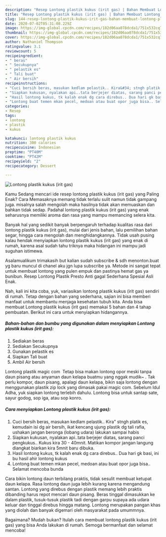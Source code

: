 ```yaml
---
description: "Resep Lontong plastik kukus (irit gas) | Bahan Membuat Lontong plastik kukus (irit gas) Yang Sempurna"
title: "Resep Lontong plastik kukus (irit gas) | Bahan Membuat Lontong plastik kukus (irit gas) Yang Sempurna"
slug: 144-resep-lontong-plastik-kukus-irit-gas-bahan-membuat-lontong-plastik-kukus-irit-gas-yang-sempurna
date: 2020-07-02T05:31:08.229Z
image: https://img-global.cpcdn.com/recipes/182d06aa078dcda1/751x532cq70/lontong-plastik-kukus-irit-gas-foto-resep-utama.jpg
thumbnail: https://img-global.cpcdn.com/recipes/182d06aa078dcda1/751x532cq70/lontong-plastik-kukus-irit-gas-foto-resep-utama.jpg
cover: https://img-global.cpcdn.com/recipes/182d06aa078dcda1/751x532cq70/lontong-plastik-kukus-irit-gas-foto-resep-utama.jpg
author: Nathaniel Thompson
ratingvalue: 3.1
reviewcount: 5
recipeingredient:
- " beras"
- " Secukupnya"
- " pelastik es"
- " Tali buat"
- " Air bersih"
recipeinstructions:
- "Cuci bersih beras, masukan kedlam pelastik.. Kira&#34; stngh platik es, kemudain isi dg air bersih, ikat kencang ujung plastik dg tali rafia, ushakan jangan beronga (lobang udara) lakukan sampai habis"
- "Siapkan kukusan, nyalakan api..tata berjejer diatas, sarang panci pengkukus.. Kukus kira 30 - 40mnit. Matikan kompor jangan langung diangkat biarkan kira 5mnit baru dibuka."
- "Hasil lontong kukus, tk kalah enak dg cara direbus.. Dua hari gk basi, ini bu hasil ahir lontong kukus"
- "Lontong buat temen mkan pecel, medoan atau buat opor juga bisa.. Selamat mencoba bunda"
categories:
- Resep
tags:
- lontong
- plastik
- kukus

katakunci: lontong plastik kukus 
nutrition: 300 calories
recipecuisine: Indonesian
preptime: "PT40M"
cooktime: "PT42M"
recipeyield: "2"
recipecategory: Dessert

---
```



![Lontong plastik kukus (irit gas)](https://img-global.cpcdn.com/recipes/182d06aa078dcda1/751x532cq70/lontong-plastik-kukus-irit-gas-foto-resep-utama.jpg)

Kamu Sedang mencari ide resep lontong plastik kukus (irit gas) yang Paling Enak? Cara Memasaknya memang tidak terlalu sulit namun tidak gampang juga. misalnya salah mengolah maka hasilnya tidak akan memuaskan dan bahkan tidak sedap. Padahal lontong plastik kukus (irit gas) yang enak seharusnya memiliki aroma dan rasa yang mampu memancing selera kita.

Banyak hal yang sedikit banyak berpengaruh terhadap kualitas rasa dari lontong plastik kukus (irit gas), mulai dari jenis bahan, lalu pemilihan bahan segar, hingga cara mengolah dan menghidangkannya. Tidak usah pusing kalau hendak menyiapkan lontong plastik kukus (irit gas) yang enak di rumah, karena asal sudah tahu triknya maka hidangan ini mampu jadi suguhan istimewa.

Asalamualikum trimakasih but kalian sudah subscribe &amp; sdh menonton.buat yg baru muncul di chanel aku jgn lupa subscribe ya. Metode ini sangat tepat untuk membuat lontong yang pulen empuk dan pastinya hemat gas ya bunibun. Resep Lontong Plastik Presto Anti gagal Sederhana Spesial Asli Enak.


Nah, kali ini kita coba, yuk, variasikan lontong plastik kukus (irit gas) sendiri di rumah. Tetap dengan bahan yang sederhana, sajian ini bisa memberi manfaat untuk membantu menjaga kesehatan tubuh kita. Anda bisa membuat Lontong plastik kukus (irit gas) memakai 5 bahan dan 4 tahap pembuatan. Berikut ini cara untuk menyiapkan hidangannya.

<!--inarticleads1-->

##### Bahan-bahan dan bumbu yang digunakan dalam menyiapkan Lontong plastik kukus (irit gas):

1. Sediakan  beras
1. Sediakan  Secukupnya
1. Gunakan  pelastik es
1. Siapkan  Tali buat
1. Ambil  Air bersih


Lontong plastik magic com ‍ Tetap bisa makan lontong opor meski tanpa daun pisang atau anyaman daun kelapa buatmu yang nggak mudik~ ‍. Tak perlu kompor, daun pisang, apalagi daun kelapa, bikin saja lontong dengan menggunakan plastik zip lock yang dimasak pakai magic com. Sebelum Idul Adha, yuk siapkan lontong terlebih dahulu. Lontong bisa untuk santap sate, sayur godog, sop iga, atau sop konro. 

<!--inarticleads2-->

##### Cara menyiapkan Lontong plastik kukus (irit gas):

1. Cuci bersih beras, masukan kedlam pelastik.. Kira&#34; stngh platik es, kemudain isi dg air bersih, ikat kencang ujung plastik dg tali rafia, ushakan jangan beronga (lobang udara) lakukan sampai habis
1. Siapkan kukusan, nyalakan api..tata berjejer diatas, sarang panci pengkukus.. Kukus kira 30 - 40mnit. Matikan kompor jangan langung diangkat biarkan kira 5mnit baru dibuka.
1. Hasil lontong kukus, tk kalah enak dg cara direbus.. Dua hari gk basi, ini bu hasil ahir lontong kukus
1. Lontong buat temen mkan pecel, medoan atau buat opor juga bisa.. Selamat mencoba bunda


Cara bikin lontong daun terbilang praktis, tidak sesulit membuat ketupat daun kelapa. Rasa lontong daun juga lebih kurang karena mengandung santan. Lontong yang direbus dengan plastik memang lebih praktis dibanding harus repot mencari daun pisang. Beras tinggal dimasukkan ke dalam plastik, tusuk-tusuk plastik tadi dengan garpu supaya ada udara keluar dan tinggal direbus hingga matang. Lontong merupakan pangan khas yang diolah dan banyak digemari oleh masyarakat pada umummnya. 

Bagaimana? Mudah bukan? Itulah cara membuat lontong plastik kukus (irit gas) yang bisa Anda lakukan di rumah. Semoga bermanfaat dan selamat mencoba!

